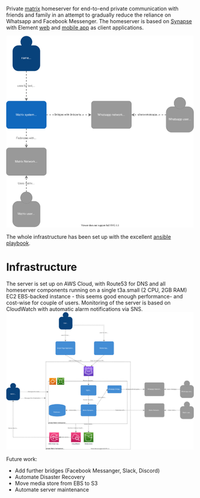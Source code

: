 Private [matrix](https://matrix.org/) homeserver for end-to-end private communication with friends and family in an attempt to gradually reduce the reliance on Whatsapp and Facebook Messenger. The homeserver is based on [Synapse](https://matrix.org/docs/projects/server/synapse) with Element [web](https://matrix.org/docs/projects/client/element) and [mobile app](https://matrix.org/docs/projects/client/element-android) as client applications.

![homeserver-context](https://github.com/pitC/matrix-homeserver/blob/47d05f6c3c001a2b0bc0a2bd10870e10e522dc57/docs/homeserver-context.svg)

The whole infrastructure has been set up with the excellent [ansible playbook](https://github.com/spantaleev/matrix-docker-ansible-deploy/tree/master/docs).

# Infrastructure
The server is set up on AWS Cloud, with Route53 for DNS and all homeserver components running on a single t3a.small (2 CPU, 2GB RAM) EC2 EBS-backed instance - this seems good enough performance- and cost-wise for couple of users. Monitoring of the server is based on CloudWatch with automatic alarm notifications via SNS.
![homeserver-container](https://github.com/pitC/matrix-homeserver/blob/ae80b0de301ed4ee54ff10558d9f28621387c90d/docs/homeserver-container.svg)

Future work:
* Add further bridges (Facebook Messanger, Slack, Discord)
* Automate Disaster Recovery
* Move media store from EBS to S3
* Automate server maintenance

